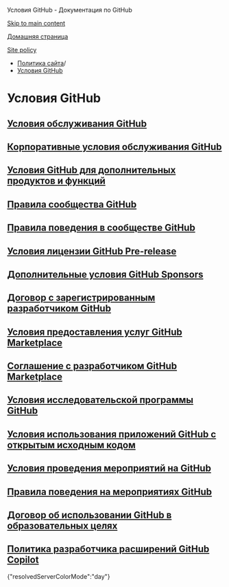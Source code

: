 Условия GitHub - Документация по GitHub

[Skip to main content](#main-content)

[Домашняя страница](/ru)

[Site policy](/ru/site-policy)

* [Политика сайта](/ru/site-policy)/
* [Условия GitHub](/ru/site-policy/github-terms)

Условия GitHub
==========

[Условия обслуживания GitHub](/ru/site-policy/github-terms/github-terms-of-service)
----------

[Корпоративные условия обслуживания GitHub](/ru/site-policy/github-terms/github-corporate-terms-of-service)
----------

[Условия GitHub для дополнительных продуктов и функций](/ru/site-policy/github-terms/github-terms-for-additional-products-and-features)
----------

[Правила сообщества GitHub](/ru/site-policy/github-terms/github-community-guidelines)
----------

[Правила поведения в сообществе GitHub](/ru/site-policy/github-terms/github-community-code-of-conduct)
----------

[Условия лицензии GitHub Pre-release](/ru/site-policy/github-terms/github-pre-release-license-terms)
----------

[Дополнительные условия GitHub Sponsors](/ru/site-policy/github-terms/github-sponsors-additional-terms)
----------

[Договор с зарегистрированным разработчиком GitHub](/ru/site-policy/github-terms/github-registered-developer-agreement)
----------

[Условия предоставления услуг GitHub Marketplace](/ru/site-policy/github-terms/github-marketplace-terms-of-service)
----------

[Соглашение с разработчиком GitHub Marketplace](/ru/site-policy/github-terms/github-marketplace-developer-agreement)
----------

[Условия исследовательской программы GitHub](/ru/site-policy/github-terms/github-research-program-terms)
----------

[Условия использования приложений GitHub с открытым исходным кодом](/ru/site-policy/github-terms/github-open-source-applications-terms-and-conditions)
----------

[Условия проведения мероприятий на GitHub](/ru/site-policy/github-terms/github-event-terms)
----------

[Правила поведения на мероприятиях GitHub](/ru/site-policy/github-terms/github-event-code-of-conduct)
----------

[Договор об использовании GitHub в образовательных целях](/ru/site-policy/github-terms/github-educational-use-agreement)
----------

[Политика разработчика расширений GitHub Copilot](/ru/site-policy/github-terms/github-copilot-extension-developer-policy)
----------

{"resolvedServerColorMode":"day"}
